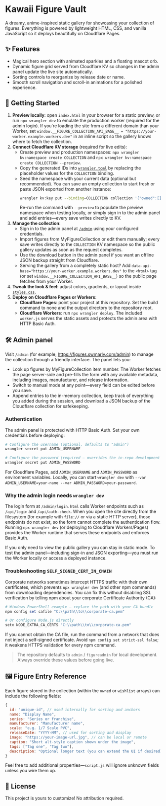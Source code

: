 # Kawaii Figure Vault

A dreamy, anime-inspired static gallery for showcasing your collection of figures. Everything is powered by lightweight HTML, CSS, and vanilla JavaScript so it deploys beautifully on Cloudflare Pages.

## ✨ Features
- Magical hero section with animated sparkles and a floating mascot orb.
- Dynamic figure grid served from Cloudflare KV so changes in the admin panel update the live site automatically.
- Sorting controls to reorganize by release date or name.
- Smooth scroll navigation and scroll-in animations for a polished experience.

## 🧸 Getting Started
1. **Preview locally**: open `index.html` in your browser for a static preview, or run `npx wrangler dev` to emulate the production worker (required for the admin login). If you're loading the site from a different domain than your Worker, set `window.__FIGURE_COLLECTION_API_BASE__ = "https://your-worker.example.workers.dev"` in an inline script so the gallery knows where to fetch the collection.
2. **Connect Cloudflare KV storage** (required for live edits):
   - Create preview and production namespaces: `npx wrangler kv:namespace create COLLECTION` and `npx wrangler kv:namespace create COLLECTION --preview`.
   - Copy the generated IDs into [`wrangler.toml`](./wrangler.toml) by replacing the placeholder values for the `COLLECTION` binding.
   - Seed the namespace with your current data (optional but recommended). You can save an empty
     collection to start fresh or paste JSON exported from another instance:
     ```bash
     wrangler kv:key put --binding=COLLECTION collection '{"owned":[],"wishlist":[]}'
     ```
     Re-run the command with `--preview` to populate the preview namespace when testing locally, or
     simply sign in to the admin panel and add entries—every save writes directly to KV.
3. **Manage the collection**:
   - Sign in to the admin panel at [`/admin`](https://figures.swmarly.com/admin) using your configured credentials.
   - Import figures from MyFigureCollection or edit them manually; every save writes directly to the `COLLECTION` KV namespace so the public gallery updates as soon as the request completes.
   - Use the download button in the admin panel if you want an offline JSON backup straight from
     Cloudflare.
   - Serving the gallery from a completely static host? Add `data-api-base="https://your-worker.example.workers.dev"` to the `<html>` tag (or set `window.__FIGURE_COLLECTION_API_BASE__`) so the public page fetches from your Worker.
4. **Tweak the look & feel**: adjust colors, gradients, or layout inside [`styles.css`](./styles.css).
5. **Deploy on Cloudflare Pages or Workers**:
   - **Cloudflare Pages**: point your project at this repository. Set the build command to none and the output directory to the repository root.
   - **Cloudflare Workers**: run `npx wrangler deploy`. The included `worker.js` serves the static assets and protects the admin area with HTTP Basic Auth.

## 🛠 Admin panel

Visit `/admin` (for example, <https://figures.swmarly.com/admin>) to manage the collection through a friendly interface. The panel lets you:

- Look up figures by MyFigureCollection item number. The Worker fetches the page server-side and pre-fills the form with any available metadata, including images, manufacturer, and release information.
- Switch to manual mode at any point—every field can be edited before you save.
- Append entries to the in-memory collection, keep track of everything you added during the session,
  and download a JSON backup of the Cloudflare collection for safekeeping.

### Authentication

The admin panel is protected with HTTP Basic Auth. Set your own credentials before deploying:

```bash
# Configure the username (optional, defaults to "admin")
wrangler secret put ADMIN_USERNAME

# Configure the password (required – overrides the in-repo development default)
wrangler secret put ADMIN_PASSWORD
```

For Cloudflare Pages, add `ADMIN_USERNAME` and `ADMIN_PASSWORD` as environment variables. Locally, you can start `wrangler dev` with `--var ADMIN_USERNAME=your-name --var ADMIN_PASSWORD=your-password`.

### Why the admin login needs `wrangler dev`

The login form at `/admin/login.html` calls Worker endpoints such as `/api/login` and `/api/auth-check`. When you open the site directly from the filesystem (for example with `file://` or via a static HTTP server), those endpoints do not exist, so the form cannot complete the authentication flow. Running `npx wrangler dev` (or deploying to Cloudflare Workers/Pages) provides the Worker runtime that serves these endpoints and enforces Basic Auth.

If you only need to view the public gallery you can stay in static mode. To test the admin panel—including sign-in and JSON exporting—you must run the Worker locally or access a deployed instance.

### Troubleshooting `SELF_SIGNED_CERT_IN_CHAIN`

Corporate networks sometimes intercept HTTPS traffic with their own certificates, which prevents `npx wrangler dev` (and other npm commands) from downloading dependencies. You can fix this without disabling SSL verification by telling npm about your corporate Certificate Authority (CA):

```powershell
# Windows PowerShell example – replace the path with your CA bundle
npm config set cafile "C:\\path\\to\\corporate-ca.pem"

# Or configure Node.js directly
setx NODE_EXTRA_CA_CERTS "C:\\path\\to\\corporate-ca.pem"
```

If you cannot obtain the CA file, run the command from a network that does not inject a self-signed certificate. Avoid `npm config set strict-ssl false`; it weakens HTTPS validation for every npm command.

> The repository defaults to `admin` / `figureadmin` for local development. Always override these values before going live.

## 🖼 Figure Entry Reference
Each figure stored in the collection (within the `owned` or `wishlist` arrays) can include the following fields:

```js
{
  id: "unique-id", // used internally for sorting and anchors
  name: "Display Name",
  series: "Series or franchise",
  manufacturer: "Manufacturer name",
  scale: "e.g. 1/7 Scale PVC",
  releaseDate: "YYYY-MM", // used for sorting and display
  image: "https://your-image-url.jpg", // can be local or remote
  caption: "Short alt-style caption shown under the image",
  tags: ["Tag one", "Tag two"],
  description: "Optional longer text (you can extend the UI if desired)",
}
```

Feel free to add additional properties—`script.js` will ignore unknown fields unless you wire them up.

## 🌸 License
This project is yours to customize! No attribution required.
